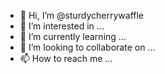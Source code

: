 - 👋 Hi, I’m @sturdycherrywaffle
- 👀 I’m interested in ...
- 🌱 I’m currently learning ...
- 💞️ I’m looking to collaborate on ...
- 📫 How to reach me ...

<!---
sturdycherrywaffle/sturdycherrywaffle is a ✨ special ✨ repository because its `README.md` (this file) appears on your GitHub profile.
You can click the Preview link to take a look at your changes.
--->
